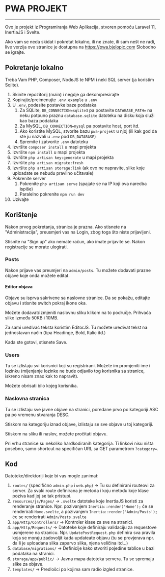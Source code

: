 # PWA PROJEKT
---
Ovo je projekt iz Programiranja Web Aplikacija, stvoren pomoću Laravel 11, InertiaJS i Svelte.

Ako vam se neda skidat i pokretat lokalno, ili ne znate, ili sam nešt ne radi, live verzija ove stranice je dostupna na https://pwa.bjelopic.com Slobodno se igrajte.

## Pokretanje lokalno
Treba Vam PHP, Composer, NodeJS te NPM i neki SQL server (ja koristim Sqlite).

1. Skinite repozitorij (main) i negdje ga dekompresirajte
2. Kopirajte/preimenujte `.env.example` u `.env`
3. U `.env`, podesite postavke baze podataka
	1. Za SQLite, `DB_CONNECTION=sqlite3` pa postavite `DATABASE_PATH=` na neku potpuno praznu `database.sqlite` datoteku  na disku koja služi kao baza podataka
	2. Za MySQL, `DB_CONNECTION=mysql` pa postavite host, port itd.
	3. Ako koristite MySQL, stvorite bazu `pwa-projekt` u njoj (ili kak god da ste ju nazvali u `.env` pod `DB_DATABASE`)
	3. Spremite i zatvorite `.env` datoteku
3. Izvršite `composer install` u mapi projekta
4. Izvršite `npm install` u mapi projekta
5. Izvršite `php artisan key:generate` u mapi projekta
6. Izvršite `php artisan migrate:fresh`
7. Izvršite `php artisan storage:link` (ak ovo ne napravite, slike koje uploadate se nebudu pravilno učitavale)
8. Pokrenite server
	1. Pokrenite `php artisan serve` (spajate se na IP koji ova naredba ispiše)
	2. Paralelno pokrenite `npm run dev`
10. Uzivajte

## Korištenje
Nakon prvog pokretanja, stranica je prazna. Ako stisnete na "Administracija", preusmjeri vas na Login, zbog toga što niste prijavljeni.

Stisnite na "Sign up" ako nemate račun, ako imate prijavite se. Nakon registracije se morate ulogirati.

### Posts
Nakon prijave vas preumjeri na `admin/posts`. Tu možete dodavati prazne objave koje onda možete editat.

#### Editor objava
Objave su isprva sakrivene sa naslovne stranice. Da se pokažu, editajte objavu i stisnite switch pokraj ikone oka.

Možete dodavat/izmjeniti naslovnu sliku klikom na to područje. Prihvaća slike između 50KB i 10MB.

Za sami uređivać teksta koristim EditorJS. Tu možete uređivat tekst na jednostavan način (tipa Headinge, Bold, Italic itd.)

Kada ste gotovi, stisnete Save.

### Users
Tu se izlistaju svi korisnici koji su registrirani. Možete im promjeniti ime i lozinku (mijenjanje lozinke ne bude odjavilo tog korisnika sa stranice, iskreno nisam znao kak to napravit).

Možete obrisati bilo kojeg korisnika.

### Naslovna stranica
Tu se izlistaju sve javne objave na stranici, poredane prvo po kategoriji ASC pa po vremenu stvaranja DESC.

Stiskom na kategoriju iznad objave, izlistaju se sve objave u toj kategoriji.

Stiskom na sliku ili naslov, možete pročitati objavu.

Pri vrhu stranice su nekoliko hardkodiranih kategorija. Ti linkovi nisu ništa posebno, samo shortcut na specifičan URL sa GET parametrom `?category=`.

## Kod
Datoteke/direktoriji koje bi vas mogle zanimat:

1. `routes/` (specifično `admin.php` i `web.php`) -> Tu su definirani routeovi za server. Za svaki route definirana je metoda i koju metodu koje klase poziva kad joj se tak pristupi.
2. `resources/js/Pages/` -> `.svelte` datoteke koje InertiaJS koristi za renderanje stranice. Npr. pozivanjem `Inertia::render('Home');` će se renderirati `Home.svelte`, a pozivanjem `Inertia::render('Admin/Posts');` će se renderirati `Admin/Posts.svelte`
3. `app/Http/Controllers/` -> Kontroler klase za sve na stranici.
4. `app/Http/Requests/` -> Datoteke koje definiraju validaciju za requestove usmjerene na stranicu. Npr. `UpdatePostRequest.php` definira sva pravila koja se moraju zadovoljit kada updateate objavu (tu se provjerava npr. da li je uploadana slika zaparvo slika, njena veličina itd...)
4. `database/migrations/` -> Definicije kako stvoriti pojedine tablice u bazi podataka na stranici.
5. `storage/app/public/` -> Javna mapa datoteka servera. Tu se spremaju slike za objave.
6. `templates/` -> Predlošci po kojima sam radio izgled stranice.
